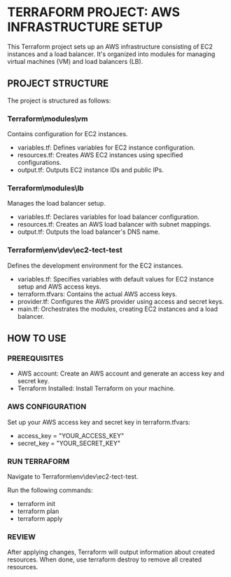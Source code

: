 # TERRAFORM PROJECT: AWS INFRASTRUCTURE SETUP

This Terraform project sets up an AWS infrastructure consisting of EC2 instances and a load balancer. It's organized into modules for managing virtual machines (VM) and load balancers (LB).

## PROJECT STRUCTURE

The project is structured as follows:

### Terraform\modules\vm

Contains configuration for EC2 instances.

- variables.tf: Defines variables for EC2 instance configuration.
- resources.tf: Creates AWS EC2 instances using specified configurations.
- output.tf: Outputs EC2 instance IDs and public IPs.

### Terraform\modules\lb

Manages the load balancer setup.

- variables.tf: Declares variables for load balancer configuration.
- resources.tf: Creates an AWS load balancer with subnet mappings.
- output.tf: Outputs the load balancer's DNS name.

### Terraform\env\dev\ec2-tect-test

Defines the development environment for the EC2 instances.

- variables.tf: Specifies variables with default values for EC2 instance setup and AWS access keys.
- terraform.tfvars: Contains the actual AWS access keys.
- provider.tf: Configures the AWS provider using access and secret keys.
- main.tf: Orchestrates the modules, creating EC2 instances and a load balancer.

## HOW TO USE

### PREREQUISITES

- AWS account: Create an AWS account and generate an access key and secret key.
- Terraform Installed: Install Terraform on your machine.

### AWS CONFIGURATION

Set up your AWS access key and secret key in terraform.tfvars:

- access_key = "YOUR_ACCESS_KEY"
- secret_key = "YOUR_SECRET_KEY"


### RUN TERRAFORM

Navigate to Terraform\env\dev\ec2-tect-test.

Run the following commands:

- terraform init
- terraform plan
- terraform apply

### REVIEW

After applying changes, Terraform will output information about created resources. When done, use terraform destroy to remove all created resources.
